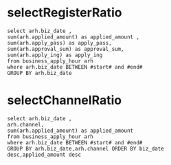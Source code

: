 selectRegisterRatio
===
	select arh.biz_date ,   
    sum(arh.applied_amount) as applied_amount ,
    sum(arh.apply_pass) as apply_pass,
    sum(arh.approval_sum) as approval_sum,
    sum(arh.apply_ing) as apply_ing
    from business_apply_hour arh  
    where arh.biz_date BETWEEN #start# and #end#
    GROUP BY arh.biz_date
    
 selectChannelRatio   
===
    select arh.biz_date ,
    arh.channel,
    sum(arh.applied_amount) as applied_amount    
    from business_apply_hour arh  
	where arh.biz_date BETWEEN #start# and #end#
    GROUP BY arh.biz_date,arh.channel ORDER BY biz_date desc,applied_amount desc